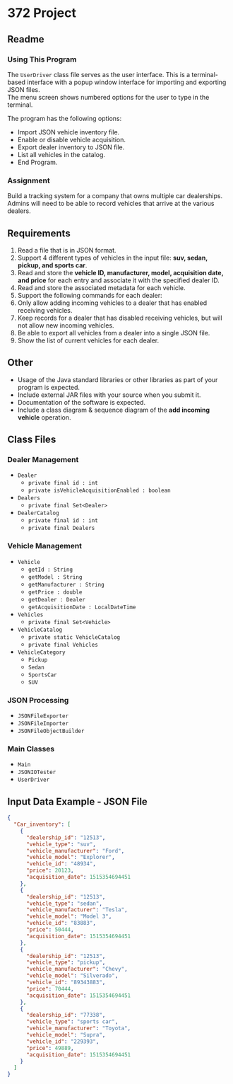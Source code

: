# 372 Project

## Readme

### Using This Program
The `UserDriver` class file serves as the user interface. This is a terminal-based interface with a popup window interface for importing and exporting JSON files.  
The menu screen shows numbered options for the user to type in the terminal.  

The program has the following options:  
- Import JSON vehicle inventory file.  
- Enable or disable vehicle acquisition.  
- Export dealer inventory to JSON file.  
- List all vehicles in the catalog.  
- End Program.  

### Assignment  
Build a tracking system for a company that owns multiple car dealerships. Admins will need to be able to record vehicles that arrive at the various dealers.  

## Requirements  
1. Read a file that is in JSON format.  
2. Support 4 different types of vehicles in the input file: **suv, sedan, pickup, and sports car**.  
3. Read and store the **vehicle ID, manufacturer, model, acquisition date, and price** for each entry and associate it with the specified dealer ID.  
4. Read and store the associated metadata for each vehicle.  
5. Support the following commands for each dealer:  
6. Only allow adding incoming vehicles to a dealer that has enabled receiving vehicles.  
7. Keep records for a dealer that has disabled receiving vehicles, but will not allow new incoming vehicles.  
8. Be able to export all vehicles from a dealer into a single JSON file.  
9. Show the list of current vehicles for each dealer.  

## Other  
- Usage of the Java standard libraries or other libraries as part of your program is expected.  
- Include external JAR files with your source when you submit it.  
- Documentation of the software is expected.  
- Include a class diagram & sequence diagram of the **add incoming vehicle** operation.  

## Class Files  

### Dealer Management  
- `Dealer`  
  - `private final id : int`  
  - `private isVehicleAcquisitionEnabled : boolean`  
- `Dealers`  
  - `private final Set<Dealer>`  
- `DealerCatalog`  
  - `private final id : int`  
  - `private final Dealers`  

### Vehicle Management  
- `Vehicle`  
  - `getId : String`  
  - `getModel : String`  
  - `getManufacturer : String`  
  - `getPrice : double`  
  - `getDealer : Dealer`  
  - `getAcquisitionDate : LocalDateTime`  
- `Vehicles`  
  - `private final Set<Vehicle>`  
- `VehicleCatalog`  
  - `private static VehicleCatalog`  
  - `private final Vehicles`  
- `VehicleCategory`  
  - `Pickup`  
  - `Sedan`  
  - `SportsCar`  
  - `SUV`  

### JSON Processing  
- `JSONFileExporter`  
- `JSONFileImporter`  
- `JSONFileObjectBuilder`  

### Main Classes  
- `Main`  
- `JSONIOTester`  
- `UserDriver`  

## Input Data Example - JSON File  
```json
{
  "Car_inventory": [
    {
      "dealership_id": "12513",
      "vehicle_type": "suv",
      "vehicle_manufacturer": "Ford",
      "vehicle_model": "Explorer",
      "vehicle_id": "48934",
      "price": 20123,
      "acquisition_date": 1515354694451
    },
    {
      "dealership_id": "12513",
      "vehicle_type": "sedan",
      "vehicle_manufacturer": "Tesla",
      "vehicle_model": "Model 3",
      "vehicle_id": "83883",
      "price": 50444,
      "acquisition_date": 1515354694451
    },
    {
      "dealership_id": "12513",
      "vehicle_type": "pickup",
      "vehicle_manufacturer": "Chevy",
      "vehicle_model": "Silverado",
      "vehicle_id": "89343883",
      "price": 70444,
      "acquisition_date": 1515354694451
    },
    {
      "dealership_id": "77338",
      "vehicle_type": "sports car",
      "vehicle_manufacturer": "Toyota",
      "vehicle_model": "Supra",
      "vehicle_id": "229393",
      "price": 49889,
      "acquisition_date": 1515354694451
    }
  ]
}
